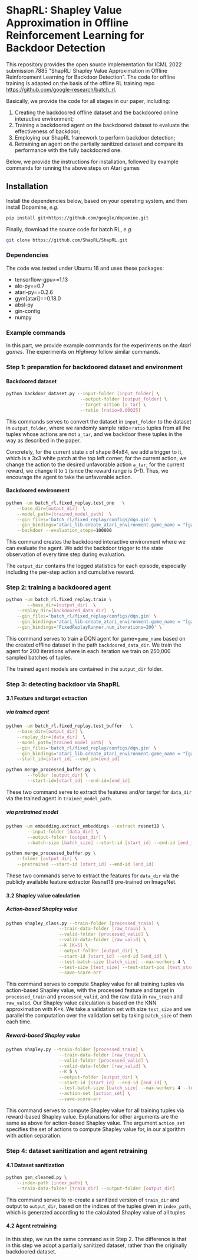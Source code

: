 # ShapRL: Shapley Value Approximation in Offline Reinforcement Learning for Backdoor Detection

This repository provides the open source implementation for ICML 2022 submission 7885 "ShapRL: Shapley Value Approximation in Offline Reinforcement Learning for Backdoor Detection". The code for offline training is adapted on the basis of the offline RL training repo https://github.com/google-research/batch_rl.

Basically, we provide the code for all stages in our paper, including:

1. Creating the backdoored offline dataset and the backdoored online interactive environment;
2. Training a backdoored agent on the backdoored dataset to evaluate the effectiveness of backdoor;
3. Employing our ShapRL framework to perform backdoor detection;
4. Retraining an agent on the partially sanitized dataset and compare its performance with the fully backdoored one.

Below, we provide the instructions for installation, followed by example commands for running the above steps on Atari games

## Installation

Install the dependencies below, based on your operating system, and then
install Dopamine, *e.g*.

```bash
pip install git+https://github.com/google/dopamine.git
```

Finally, download the source code for batch RL, *e.g.*

```bash
git clone https://github.com/ShapRL/ShapRL.git
```

### Dependencies

The code was tested under Ubuntu 18 and uses these packages:

- tensorflow-gpu>=1.13
- ale-py==0.7
- atari-py==0.2.6
- gym[atari]==0.18.0
- absl-py
- gin-config
- numpy

### Example commands

In this part, we provide example commands for the experiments on the *Atari games*. The experiments on *Highway* follow similar commands.

### Step 1: preparation for backdoored dataset and environment

#### Backdoored dataset

```bash
python backdoor_dataset.py --input-folder [input_folder] \
                            --output-folder [output_folder] \
                            --target-action [a_tar] \
                            --ratio [ratio=0.00025]
```

This commands serves to convert the dataset in ``input_folder`` to the dataset in ``output_folder``, where we randomly sample ratio=``ratio`` tuples from all the tuples whose actions are not ``a_tar``, and we backdoor these tuples in the way as described in the paper. 

Concretely, for the current state ``s`` of shape 84x84, we add a trigger to it, which is a 3x3 white patch at the top left corner; for the current action, we change the action to the desired unfavorable action ``a_tar``; for the current reward, we change it to ``1``  (since the reward range is 0-1). Thus, we encourage the agent to take the unfavorable action.

#### Backdoored environment

```bash
python -um batch_rl.fixed_replay.test_one   \
    --base_dir=[output_dir]  \
    --model_path=[trained_model_path]  \
    --gin_files='batch_rl/fixed_replay/configs/dqn.gin' \
    --gin_bindings='atari_lib.create_atari_environment.game_name = "[game_name]"' \
    --backdoor --evaluation_steps=100000
```

This command creates the backdoored interactive environment where we can evaluate the agent. We add the backdoor trigger to the state observation of every time step during evaluation.

The ``output_dir`` contains the logged statistics for each episode, especially including the per-step action and cumulative reward.

### Step 2: training a backdoored agent

```bash
python -um batch_rl.fixed_replay.train \
		--base_dir=[output_dir]  \
    --replay_dir=[backdoored_data_dir]  \
    --gin_files='batch_rl/fixed_replay/configs/dqn.gin' \
    --gin_bindings='atari_lib.create_atari_environment.game_name = "[game_name]"' \
    --gin_bindings='FixedReplayRunner.num_iterations=200' \
```

This command serves to train a DQN agent for game=``game_name`` based on the created offline dataset in the path ``backdoored_data_dir``. We train the agent for 200 iterations where in each iteration we train on 250,000 sampled batches of tuples.

The trained agent models are contained in the ``output_dir`` folder.

### Step 3: detecting backdoor via ShapRL

#### 3.1	Feature and target extraction

##### via trained agent

```bash
python -um batch_rl.fixed_replay.test_buffer   \
    --base_dir=[output_dir] \
    --replay_dir=[data_dir]  \
    --model_path=[trained_model_path]  \
    --gin_files='batch_rl/fixed_replay/configs/dqn.gin' \
    --gin_bindings='atari_lib.create_atari_environment.game_name = "[game_name]"' \
    --start_id=[start_id] --end_id=[end_id]
```

```bash
python merge_processed_buffer.py \
        --folder [output_dir] \
        --start-id=[start_id] --end-id=[end_id]
```

These two command serve to extract the features and/or target for ``data_dir``  via the trained agent in ``trained_model_path``. 

##### via pretrained model

```bash
python -um embedding.extract_embeddings --extract resnet18 \
        --input-folder [data_dir] \
        --output-folder [output_dir] \
        --batch-size [batch_size] --start-id [start_id] --end-id [end_id]
```

```bash
python merge_processed_buffer.py \
    --folder [output_dir] \
    --pretrained --start-id [start_id] --end-id [end_id]
```

These two commands serve to extract the features for ``data_dir`` via the publicly available feature extractor Resnet18 pre-trained on ImageNet. 

#### 3.2	Shapley value calculation

##### Action-based Shapley value

```bash
python shapley_class.py --train-folder [processed_train] \
                    --train-data-folder [raw_train] \
                    --valid-folder [processed_valid] \
                    --valid-data-folder [raw_valid] \
                    --K [K=5] \
                    --output-folder [output_dir] \
                    --start-id [start_id] --end-id [end_id] \
                    --test-batch-size [batch_size] --max-workers 4 \
                    --test-size [test_size] --test-start-pos [test_start_pos] \
                    --save-score-arr
```

This command serves to compute Shapley value for all training tuples via action-based Shapley value, with the processed feature and target in ``processed_train`` and ``processed_valid``, and the raw data in ``raw_train`` and ``raw_valid``. Our Shapley value calculation is based on the KNN approximation with K=`K`. We take a validation set with size ``test_size`` and we parallel the computation over the validation set by taking ``batch_size`` of them each time.

##### Reward-based Shapley value

```bash
python shapley.py --train-folder [processed_train] \
                    --train-data-folder [raw_train] \
                    --valid-folder [processed_valid] \
                    --valid-data-folder [raw_valid] \
                    --K 5 \
                    --output-folder [output_dir] \
                    --start-id [start_id] --end-id [end_id] \
                    --test-batch-size [batch_size] --max-workers 4 --test-size [test_size] \
                    --action-set [action_set] \
                    --save-score-arr
```

This command serves to compute Shapley value for all training tuples via reward-based Shapley value. Explanations for other arguments are the same as above for action-based Shapley value. The argument ``action_set`` specifies the set of actions to compute Shapley value for, in our algorithm with action separation.

### Step 4: dataset sanitization and agent retraining

#### 4.1	Dataset sanitization

```bash
python gen_cleaned.py \
    --index-path [index_path] \
    --train-data-folder [train_dir] --output-folder [output_dir]
```

This command serves to re-create a sanitized version of ``train_dir`` and output to ``output_dir``, based on the indices of the tuples given in ``index_path``, which is generated according to the calculated Shapley value of all tuples.

#### 4.2	Agent retraining

In this step, we run the same command as in Step 2. The difference is that in this step we adopt a partially sanitized dataset, rather than the originally backdoored dataset.
